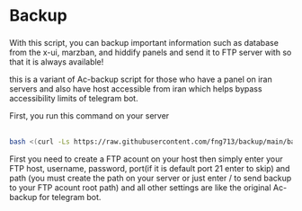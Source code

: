 <h1 align="left">Backup</h1>

###

<p align="left">With this script, you can backup important information such as database from the x-ui, marzban, and hiddify panels and send it to FTP server with so that it is always available!</p>
<p align="left">
  this is a variant of Ac-backup script for those who have a panel on iran servers and also have host accessible from iran which helps bypass accessibility limits of telegram bot.
</p>


<p align="left">First, you run this command on your server<br><br></p> 

```bash
bash <(curl -Ls https://raw.githubusercontent.com/fng713/backup/main/backup.sh)
```



<p align="left">First you need to create a FTP acount on your host then simply enter your FTP host, username, password, port(if it is default port 21 enter to skip) and path (you must create the path on your server or just enter / to send backup to your FTP acount root path) and all other settings are like the original Ac-backup for telegram bot.</p>

